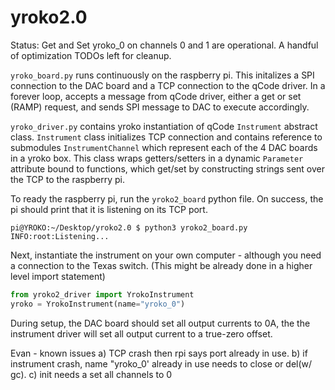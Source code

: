 # yroko2.0
Status: Get and Set yroko_0 on channels 0 and 1 are operational. A handful of optimization TODOs left for cleanup.

`yroko_board.py` runs continuously on the raspberry pi. This initalizes a SPI connection to the DAC board and a TCP connection to the qCode driver. In a forever loop, accepts a message from qCode driver, either a get or set (RAMP) request, and sends SPI message to DAC to execute accordingly.

`yroko_driver.py` contains yroko instantiation of qCode `Instrument` abstract class. `Instrument` class initializes TCP connection and contains reference to submodules `InstrumentChannel` which represent each of the 4 DAC boards in a yroko box. This class wraps getters/setters in a dynamic `Parameter` attribute bound to functions, which get/set by constructing strings sent over the TCP to the raspberry pi.

To ready the raspberry pi, run the `yroko2_board` python file. On success, the pi should print that it is listening on its TCP port.
```
pi@YROKO:~/Desktop/yroko2.0 $ python3 yroko2_board.py 
INFO:root:Listening...
```

Next, instantiate the instrument on your own computer - although you need a connection to the Texas switch. (This might be already done in a higher level import statement)
```python
from yroko2_driver import YrokoInstrument
yroko = YrokoInstrument(name="yroko_0")
```

During setup, the DAC board should set all output currents to 0A, the the instrument driver will set all output current to a true-zero offset.


Evan - known issues a) TCP crash then rpi says port already in use. b) if instrument crash, name "yroko_0' already in use needs to close or del(w/ gc). c) init needs a set all channels to 0

